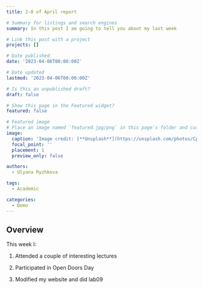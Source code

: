 ```yaml
---
title: 2-8 of April report

# Summary for listings and search engines
summary: In this post I am going to tell you about my last week

# Link this post with a project
projects: []

# Date published
date: '2023-04-06T00:00:00Z'

# Date updated
lastmod: '2023-04-06T00:00:00Z'

# Is this an unpublished draft?
draft: false

# Show this page in the Featured widget?
featured: false

# Featured image
# Place an image named `featured.jpg/png` in this page's folder and customize its options here.
image:
  caption: 'Image credit: [**Unsplash**](https://unsplash.com/photos/CpkOjOcXdUY)'
  focal_point: ''
  placement: 1
  preview_only: false

authors:
  - Ulyana Ryzhkova

tags:
  - Academic

categories:
  - Demo
---
```



## Overview

This week I:

1. Attended a couple of interesting lectures

2. Participated in Open Doors Day

3. Modified my website and did lab09
